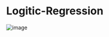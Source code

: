 # Logitic-Regression


![image](https://github.com/Ali-Elgendy/Logitic-Regression/assets/140459975/23a86a58-4d93-43ee-9a80-2c7c82c9ac35)
